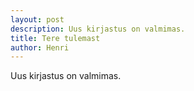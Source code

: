 ```yaml
---
layout: post
description: Uus kirjastus on valmimas.
title: Tere tulemast
author: Henri
---
```


Uus kirjastus on valmimas.
